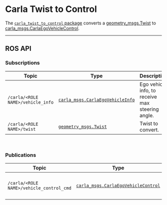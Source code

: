 # Carla Twist to Control

The [`carla_twist_to_control` package](https://github.com/carla-simulator/ros-bridge/tree/master/carla_twist_to_control) converts a [geometry_msgs.Twist](https://docs.ros.org/en/api/geometry_msgs/html/msg/Twist.html) to [carla_msgs.CarlaEgoVehicleControl](ros_msgs.md#carlaegovehiclecontrolmsg).

---
## ROS API

### Subscriptions

| Topic | Type | Description |
|-------|------|-------------|
| `/carla/<ROLE NAME>/vehicle_info` | [`carla_msgs.CarlaEgoVehicleInfo`](ros_msgs.md#carlaegovehicleinfomsg) | Ego vehicle info, to receive max steering angle. |
| `/carla/<ROLE NAME>/twist` | [`geometry_msgs.Twist`](https://docs.ros.org/en/api/geometry_msgs/html/msg/Twist.html) | Twist to convert. |

<br>

### Publications

| Topic | Type | Description |
|-------|------|-------------|
| `/carla/<ROLE NAME>/vehicle_control_cmd` | [`carla_msgs.CarlaEgoVehicleControl`](ros_msgs.md#carlaegovehiclecontrolmsg) | Converted vehicle control command. |

<br>
